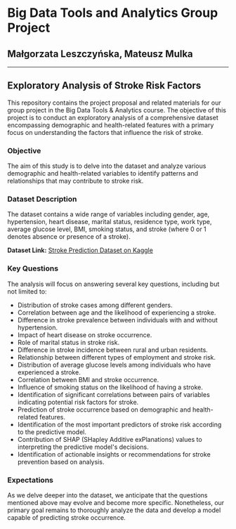 # Big Data Tools and Analytics Group Project

## Małgorzata Leszczyńska, Mateusz Mulka

---

## Exploratory Analysis of Stroke Risk Factors

This repository contains the project proposal and related materials for our group project in the Big Data Tools & Analytics course. The objective of this project is to conduct an exploratory analysis of a comprehensive dataset encompassing demographic and health-related features with a primary focus on understanding the factors that influence the risk of stroke.

### Objective

The aim of this study is to delve into the dataset and analyze various demographic and health-related variables to identify patterns and relationships that may contribute to stroke risk.

### Dataset Description

The dataset contains a wide range of variables including gender, age, hypertension, heart disease, marital status, residence type, work type, average glucose level, BMI, smoking status, and stroke (where 0 or 1 denotes absence or presence of a stroke).

**Dataset Link:** [Stroke Prediction Dataset on Kaggle](https://www.kaggle.com/datasets/fedesoriano/stroke-prediction-dataset)

### Key Questions

The analysis will focus on answering several key questions, including but not limited to:

- Distribution of stroke cases among different genders.
- Correlation between age and the likelihood of experiencing a stroke.
- Difference in stroke prevalence between individuals with and without hypertension.
- Impact of heart disease on stroke occurrence.
- Role of marital status in stroke risk.
- Difference in stroke incidence between rural and urban residents.
- Relationship between different types of employment and stroke risk.
- Distribution of average glucose levels among individuals who have experienced a stroke.
- Correlation between BMI and stroke occurrence.
- Influence of smoking status on the likelihood of having a stroke.
- Identification of significant correlations between pairs of variables indicating potential risk factors for stroke.
- Prediction of stroke occurrence based on demographic and health-related features.
- Identification of the most important predictors of stroke risk according to the predictive model.
- Contribution of SHAP (SHapley Additive exPlanations) values to interpreting the predictive model's decisions.
- Identification of actionable insights or recommendations for stroke prevention based on analysis.

### Expectations

As we delve deeper into the dataset, we anticipate that the questions mentioned above may evolve and become more specific. Nonetheless, our primary goal remains to thoroughly analyze the data and develop a model capable of predicting stroke occurrence.
